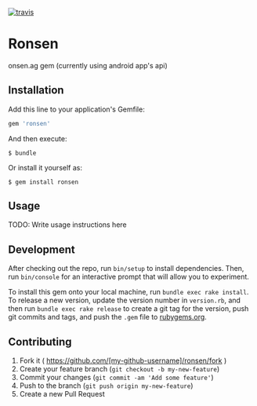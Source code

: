 [![travis](https://travis-ci.org/split-n/ronsen)](https://travis-ci.org/split-n/ronsen.svg?branch=dev)
# Ronsen

onsen.ag gem (currently using android app's api)

## Installation

Add this line to your application's Gemfile:

```ruby
gem 'ronsen'
```

And then execute:

    $ bundle

Or install it yourself as:

    $ gem install ronsen

## Usage

TODO: Write usage instructions here

## Development

After checking out the repo, run `bin/setup` to install dependencies. Then, run `bin/console` for an interactive prompt that will allow you to experiment.

To install this gem onto your local machine, run `bundle exec rake install`. To release a new version, update the version number in `version.rb`, and then run `bundle exec rake release` to create a git tag for the version, push git commits and tags, and push the `.gem` file to [rubygems.org](https://rubygems.org).

## Contributing

1. Fork it ( https://github.com/[my-github-username]/ronsen/fork )
2. Create your feature branch (`git checkout -b my-new-feature`)
3. Commit your changes (`git commit -am 'Add some feature'`)
4. Push to the branch (`git push origin my-new-feature`)
5. Create a new Pull Request
